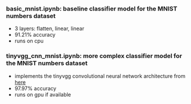 ### basic_mnist.ipynb: baseline classifier model for the MNIST numbers dataset
- 3 layers: flatten, linear, linear
- 91.21% accuracy
- runs on cpu

### tinyvgg_cnn_mnist.ipynb: more complex classifier model for the MNIST numbers dataset
- implements the tinyvgg convolutional neural network architecture from [here](https://www.learnpytorch.io/03_pytorch_computer_vision/#7-model-2-building-a-convolutional-neural-network-cnn](https://poloclub.github.io/cnn-explainer/))
- 97.97% accuracy
- runs on gpu if available
